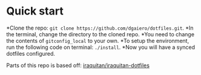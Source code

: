 # Quick start

*Clone the repo: `git clone https://github.com/dgaiero/dotfiles.git`.
*In the terminal, change the directory to the cloned repo.
*You need to change the contents of `gitconfig_local` to your own.
*To setup the environment, run the following code on terminal: `./install`.
*Now you will have a synced dotfiles configured.

Parts of this repo is based off: [iraquitan/iraquitan-dotfiles](https://github.com/iraquitan/iraquitan-dotfiles)
